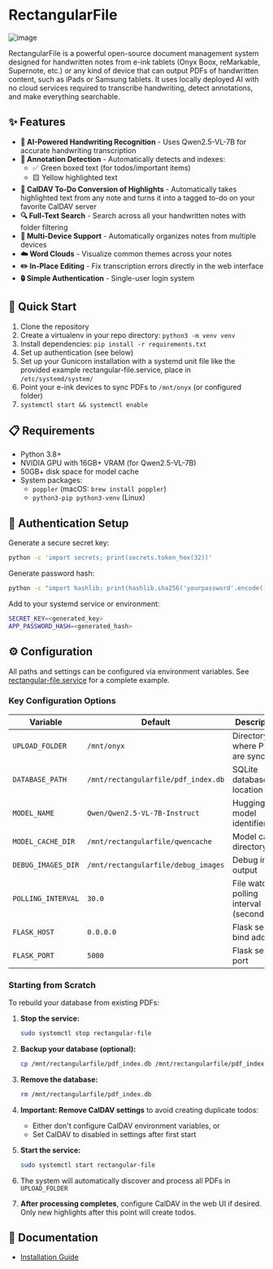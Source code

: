 # RectangularFile

![image](https://github.com/user-attachments/assets/c168eea6-1992-473e-9427-39dbf52b12c9)

RectangularFile is a powerful open-source document management system designed for handwritten notes from e-ink tablets (Onyx Boox, reMarkable, Supernote, etc.) or any kind of device that can output PDFs of handwritten content, such as iPads or Samsung tablets. It uses locally deployed AI with no cloud services required to transcribe handwriting, detect annotations, and make everything searchable.

## ✨ Features

- **🤖 AI-Powered Handwriting Recognition** - Uses Qwen2.5-VL-7B for accurate handwriting transcription
- **📝 Annotation Detection** - Automatically detects and indexes:
  - ✅ Green boxed text (for todos/important items)
  - 🟨 Yellow highlighted text
- **📅 CalDAV To-Do Conversion of Highlights** - Automatically takes highlighted text from any note and turns it into a tagged to-do on your favorite CalDAV server
- **🔍 Full-Text Search** - Search across all your handwritten notes with folder filtering
- **📁 Multi-Device Support** - Automatically organizes notes from multiple devices
- **☁️ Word Clouds** - Visualize common themes across your notes
- **✏️ In-Place Editing** - Fix transcription errors directly in the web interface
- **🔒 Simple Authentication** - Single-user login system

## 🚀 Quick Start

1. Clone the repository
2. Create a virtualenv in your repo directory: `python3 -m venv venv`
2. Install dependencies: `pip install -r requirements.txt`
3. Set up authentication (see below)
4. Set up your Gunicorn installation with a systemd unit file like the provided example rectangular-file.service, place in `/etc/systemd/system/`
5. Point your e-ink devices to sync PDFs to `/mnt/onyx` (or configured folder)
6. `systemctl start && systemctl enable` 

## 📋 Requirements

- Python 3.8+
- NVIDIA GPU with 16GB+ VRAM (for Qwen2.5-VL-7B)
- 50GB+ disk space for model cache
- System packages:
  - `poppler` (macOS: `brew install poppler`)
  - `python3-pip python3-venv` (Linux)

## 🔐 Authentication Setup

Generate a secure secret key:
```bash
python -c 'import secrets; print(secrets.token_hex(32))'
```

Generate password hash:
```bash
python -c "import hashlib; print(hashlib.sha256('yourpassword'.encode()).hexdigest())"
```

Add to your systemd service or environment:

```bash
SECRET_KEY=<generated_key>
APP_PASSWORD_HASH=<generated_hash>
```

## ⚙️ Configuration

All paths and settings can be configured via environment variables. See [rectangular-file.service](rectangular-file.service) for a complete example.

### Key Configuration Options

| Variable | Default | Description |
|----------|---------|-------------|
| `UPLOAD_FOLDER` | `/mnt/onyx` | Directory where PDFs are synced |
| `DATABASE_PATH` | `/mnt/rectangularfile/pdf_index.db` | SQLite database location |
| `MODEL_NAME` | `Qwen/Qwen2.5-VL-7B-Instruct` | HuggingFace model identifier |
| `MODEL_CACHE_DIR` | `/mnt/rectangularfile/qwencache` | Model cache directory |
| `DEBUG_IMAGES_DIR` | `/mnt/rectangularfile/debug_images` | Debug image output |
| `POLLING_INTERVAL` | `30.0` | File watcher polling interval (seconds) |
| `FLASK_HOST` | `0.0.0.0` | Flask server bind address |
| `FLASK_PORT` | `5000` | Flask server port |

### Starting from Scratch

To rebuild your database from existing PDFs:

1. **Stop the service:**
   ```bash
   sudo systemctl stop rectangular-file
   ```

2. **Backup your database (optional):**
   ```bash
   cp /mnt/rectangularfile/pdf_index.db /mnt/rectangularfile/pdf_index.db.backup
   ```

3. **Remove the database:**
   ```bash
   rm /mnt/rectangularfile/pdf_index.db
   ```

4. **Important: Remove CalDAV settings** to avoid creating duplicate todos:
   - Either don't configure CalDAV environment variables, or
   - Set CalDAV to disabled in settings after first start

5. **Start the service:**
   ```bash
   sudo systemctl start rectangular-file
   ```

6. The system will automatically discover and process all PDFs in `UPLOAD_FOLDER`

7. **After processing completes**, configure CalDAV in the web UI if desired. Only new highlights after this point will create todos.


## 📖 Documentation

- [Installation Guide](docs/installation.md)
